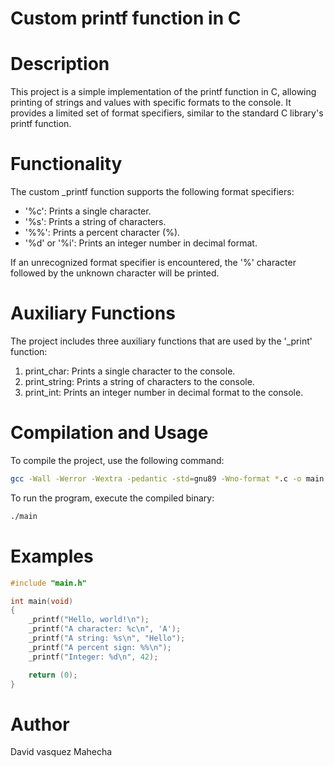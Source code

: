# Custom printf function in C

# Description
This project is a simple implementation of the printf function in C, allowing printing of strings and values with specific formats to the console. It provides a limited set of format specifiers, similar to the standard C library's printf function.

# Functionality
The custom _printf function supports the following format specifiers:
 - '%c': Prints a single character.
 - '%s': Prints a string of characters.
 - '%%': Prints a percent character (%).
 - '%d' or '%i': Prints an integer number in decimal format.

If an unrecognized format specifier is encountered, the '%' character followed by the unknown character will be printed.

# Auxiliary Functions
The project includes three auxiliary functions that are used by the '_print' function:
 1. print_char: Prints a single character to the console.
 2. print_string: Prints a string of characters to the console.
 3. print_int: Prints an integer number in decimal format to the console.

# Compilation and Usage

To compile the project, use the following command:
```bash
gcc -Wall -Werror -Wextra -pedantic -std=gnu89 -Wno-format *.c -o main
```
To run the program, execute the compiled binary:
```bash
./main
```

# Examples
```c
#include "main.h"

int main(void)
{
    _printf("Hello, world!\n");
    _printf("A character: %c\n", 'A');
    _printf("A string: %s\n", "Hello");
    _printf("A percent sign: %%\n");
    _printf("Integer: %d\n", 42);

    return (0);
}
```
# Author
David vasquez Mahecha
